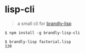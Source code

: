 # lisp-cli

> a small cli for [brandly-lisp](https://github.com/brandly/lisp.js)

```shell
$ npm install -g brandly-lisp-cli
```

```shell
$ brandly-lisp factorial.lisp
120
```
